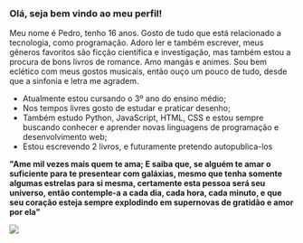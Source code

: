 ### Olá, seja bem vindo ao meu perfil!

Meu nome é Pedro, tenho 16 anos. Gosto de tudo que está relacionado a tecnologia, como programação. Adoro ler e também escrever, meus gêneros favoritos são ficção científica e investigação, mas também estou a procura de bons livros de romance. Amo mangás e animes. Sou bem eclético com meus gostos musicais, então ouço um pouco de tudo, desde que a sinfonia e letra me agradem.

- Atualmente estou cursando o 3º ano do ensino médio;
- Nos tempos livres gosto de estudar e praticar desenho;
- Também estudo Python, JavaScript, HTML, CSS e estou sempre buscando conhecer e aprender novas linguagens de programação e desenvolvimento web;
- Estou escrevendo 2 livros, e futuramente pretendo autopublica-los

**"Ame mil vezes mais quem te ama; E saiba que, se alguém te amar o suficiente para te presentear com galáxias, mesmo que tenha somente algumas estrelas para si mesma, certamente esta pessoa será seu universo, então contemple-a a cada dia, cada hora, cada minuto, e que seu coração esteja sempre explodindo em supernovas de gratidão e amor por ela"**

![](https://media1.tenor.com/m/fECMwsFrW_YAAAAC/anime-boy.gif)
